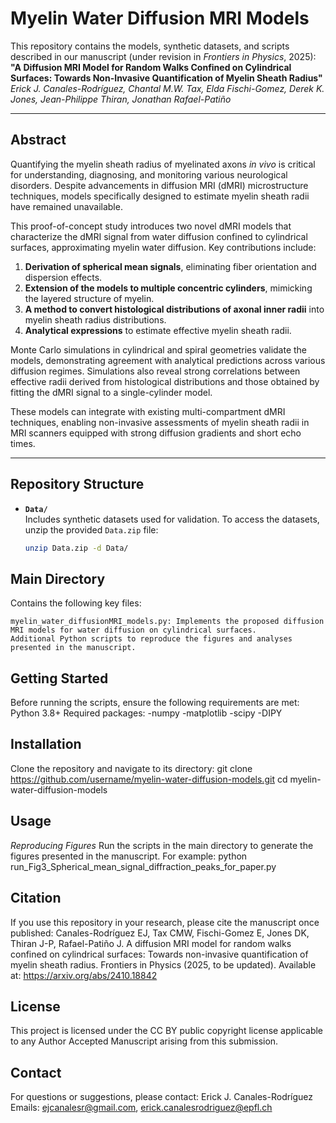 # Myelin Water Diffusion MRI Models

This repository contains the models, synthetic datasets, and scripts described in our manuscript (under revision in *Frontiers in Physics*, 2025):  
**"A Diffusion MRI Model for Random Walks Confined on Cylindrical Surfaces: Towards Non-Invasive Quantification of Myelin Sheath Radius"**  
*Erick J. Canales-Rodríguez, Chantal M.W. Tax, Elda Fischi-Gomez, Derek K. Jones, Jean-Philippe Thiran, Jonathan Rafael-Patiño*

---

## Abstract

Quantifying the myelin sheath radius of myelinated axons *in vivo* is critical for understanding, diagnosing, and monitoring various neurological disorders. Despite advancements in diffusion MRI (dMRI) microstructure techniques, models specifically designed to estimate myelin sheath radii have remained unavailable.  

This proof-of-concept study introduces two novel dMRI models that characterize the dMRI signal from water diffusion confined to cylindrical surfaces, approximating myelin water diffusion. Key contributions include:  

1. **Derivation of spherical mean signals**, eliminating fiber orientation and dispersion effects.  
2. **Extension of the models to multiple concentric cylinders**, mimicking the layered structure of myelin.  
3. **A method to convert histological distributions of axonal inner radii** into myelin sheath radius distributions.  
4. **Analytical expressions** to estimate effective myelin sheath radii.  

Monte Carlo simulations in cylindrical and spiral geometries validate the models, demonstrating agreement with analytical predictions across various diffusion regimes. Simulations also reveal strong correlations between effective radii derived from histological distributions and those obtained by fitting the dMRI signal to a single-cylinder model.  

These models can integrate with existing multi-compartment dMRI techniques, enabling non-invasive assessments of myelin sheath radii in MRI scanners equipped with strong diffusion gradients and short echo times.

---

## Repository Structure

- **`Data/`**  
  Includes synthetic datasets used for validation. To access the datasets, unzip the provided `Data.zip` file:  
  ```bash
  unzip Data.zip -d Data/
  
## Main Directory
Contains the following key files:

    myelin_water_diffusionMRI_models.py: Implements the proposed diffusion MRI models for water diffusion on cylindrical surfaces.
    Additional Python scripts to reproduce the figures and analyses presented in the manuscript.

## Getting Started
Before running the scripts, ensure the following requirements are met:
    Python 3.8+
    Required packages:
        -numpy
        -matplotlib
        -scipy
        -DIPY

## Installation
Clone the repository and navigate to its directory:
git clone https://github.com/username/myelin-water-diffusion-models.git
cd myelin-water-diffusion-models

## Usage
*Reproducing Figures*
Run the scripts in the main directory to generate the figures presented in the manuscript. For example:
python run_Fig3_Spherical_mean_signal_diffraction_peaks_for_paper.py

## Citation
If you use this repository in your research, please cite the manuscript once published:
Canales-Rodríguez EJ, Tax CMW, Fischi-Gomez E, Jones DK, Thiran J-P, Rafael-Patiño J.
A diffusion MRI model for random walks confined on cylindrical surfaces: Towards non-invasive quantification of myelin sheath radius.
Frontiers in Physics (2025, to be updated).
Available at: https://arxiv.org/abs/2410.18842

## License
This project is licensed under the CC BY public copyright license applicable to any Author Accepted Manuscript arising from this submission.

## Contact
For questions or suggestions, please contact: Erick J. Canales-Rodríguez
    Emails: ejcanalesr@gmail.com, erick.canalesrodriguez@epfl.ch
